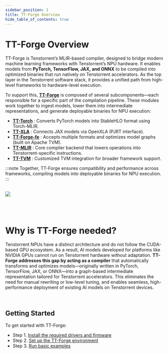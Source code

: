 ```yaml
---
sidebar_position: 1
title: TT-Forge Overview
hide_table_of_contents: true
---
```



# TT-Forge Overview
TT-Forge is Tenstorrent’s MLIR-based compiler, designed to bridge modern machine learning frameworks with Tenstorrent’s NPU hardware. It enables models from **PyTorch, 
TensorFlow, JAX, and ONNX** to be compiled into optimized binaries that run natively on Tenstorrent accelerators. As the top layer in the Tenstorrent software stack, it provides a unified path from high-level frameworks to hardware-level execution.


To support this, [**TT-Forge**](https://github.com/tenstorrent/tt-forge) is composed of several subcomponents—each responsible for a specific part of the compilation pipeline. These modules work together to ingest models, lower them into intermediate representations, and generate deployable binaries for NPU execution:


- [**TT-Torch**](https://github.com/tenstorrent/tt-torch) : Converts PyTorch models into StableHLO format using Torch-MLIR.
- [**TT-XLA**](https://github.com/tenstorrent/tt-xla) : Connects JAX models via OpenXLA (PJRT interface).
- [**TT-Forge-fe**](https://github.com/tenstorrent/tt-forge-fe) : Accepts multiple formats and optimizes model graphs (built on Apache TVM).
- [**TT-MLIR**](https://github.com/tenstorrent/tt-mlir) : Core compiler backend that lowers operations into Tenstorrent-specific instructions.
- [**TT-TVM**](https://github.com/tenstorrent/tt-tvm) : Customized TVM integration for broader framework support.

:::note
Together, TT-Forge ensures compatibility and performance across frameworks, compiling models into deployable binaries for NPU execution.
:::

<br />

<img src="https://docs.tenstorrent.com/tt-forge-fe/imgs/compiler_arch/tt-forge_overview.svg" />

<br />
<br />
<br />
<br />

#  Why is TT-Forge needed?

Tenstorrent NPUs have a distinct architecture and do not follow the CUDA-based GPU ecosystem. As a result, AI models developed for platforms like NVIDIA GPUs cannot run on Tenstorrent hardware without adaptation. **TT-Forge addresses this gap by acting as a compiler** that automatically transforms and optimizes models—originally written in PyTorch, TensorFlow, JAX, or ONNX—into a graph-based intermediate representation tailored for Tenstorrent accelerators. This eliminates the need for manual rewriting or low-level tuning, and enables seamless, high-performance deployment of existing AI models on Tenstorrent devices.

<br />

## Getting Started
To get started with TT-Forge:
 - Step 1. [Install the required drivers and firmware](/docs/gettingstarted/installation_guide)
 - Step 2. [Set up the TT-Forge environment](/docs/tenstorrent-sdks/tt-forge/tt-forge-fe-installation)
 - Step 3. [Run basic examples](/docs/tenstorrent-sdks/tt-forge/run-your-first-model)

